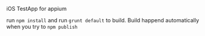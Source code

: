iOS TestApp for appium

run `npm install` and run `grunt default` to build.
Build happend automatically when you try to `npm publish`
